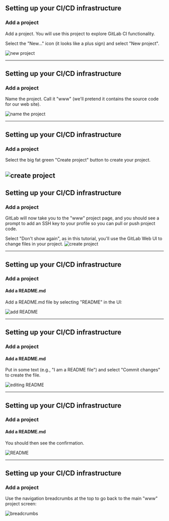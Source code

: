 ## Setting up your CI/CD infrastructure
### Add a project

Add a project. You will use this project to explore GitLab CI functionality.

Select the "New..." icon (it looks like a plus sign) and select "New project".

![new project](img/new_project.png)

---

## Setting up your CI/CD infrastructure
### Add a project

Name the project. Call it "www" (we'll pretend it contains the source code
for our web site).

![name the project](img/name_project.png)

---
## Setting up your CI/CD infrastructure
### Add a project
Select the big fat green "Create project" button to create your project.

![create project](img/create_project.png)
---
## Setting up your CI/CD infrastructure
### Add a project

GitLab will now take you to the "www" project page, and you should see
a prompt to add an SSH key to your profile so you can pull or push
project code.

Select "Don't show again", as in this tutorial,
you'll use the GitLab Web UI to change files in your project.
![create project](img/ssh_warning.png)

---
<!--
## Add an SSH key

![ssh_arning](img/ssh_warning.png)

Select "add an SSH key", and then, in your shell session,
create an SSH key:

![create key](img/ssh-keygen.png)

Whoomp! There it is:

![show key](img/show_key.png)


Add your public key to GitLab:

![add key](img/add_key.png)

Go back to your "www" project:

![go back to www project](img/go_back_to_www.png)

-->

## Setting up your CI/CD infrastructure
### Add a project
#### Add a README.md

Add a README.md file by selecting "README" in the UI:

![add README](img/add_readme.png)

---

## Setting up your CI/CD infrastructure
### Add a project
#### Add a README.md
Put in some text (e.g., "I am a README file") and select "Commit changes"
to create the file.

![editing README](img/commit_readme.png)

---

## Setting up your CI/CD infrastructure
### Add a project
#### Add a README.md
You should then see the confirmation.

![README](img/new_readme.png)

---

## Setting up your CI/CD infrastructure
### Add a project
Use the navigation breadcrumbs at the top to go back to the main "www" project screen:

![breadcrumbs](img/breadcrumbs.png)

